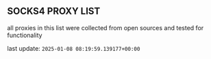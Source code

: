 ## SOCKS4 PROXY LIST

all proxies in this list were collected from open sources and tested for functionality

last update: `2025-01-08 08:19:59.139177+00:00`